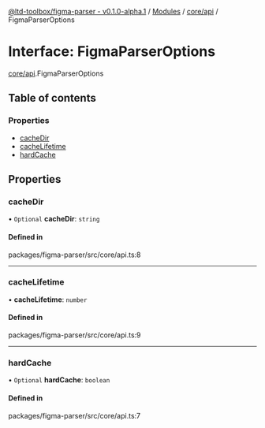 [@ltd-toolbox/figma-parser - v0.1.0-alpha.1](../README.md) / [Modules](../modules.md) / [core/api](../modules/core_api.md) / FigmaParserOptions

# Interface: FigmaParserOptions

[core/api](../modules/core_api.md).FigmaParserOptions

## Table of contents

### Properties

- [cacheDir](core_api.FigmaParserOptions.md#cachedir)
- [cacheLifetime](core_api.FigmaParserOptions.md#cachelifetime)
- [hardCache](core_api.FigmaParserOptions.md#hardcache)

## Properties

### cacheDir

• `Optional` **cacheDir**: `string`

#### Defined in

packages/figma-parser/src/core/api.ts:8

___

### cacheLifetime

• **cacheLifetime**: `number`

#### Defined in

packages/figma-parser/src/core/api.ts:9

___

### hardCache

• `Optional` **hardCache**: `boolean`

#### Defined in

packages/figma-parser/src/core/api.ts:7
